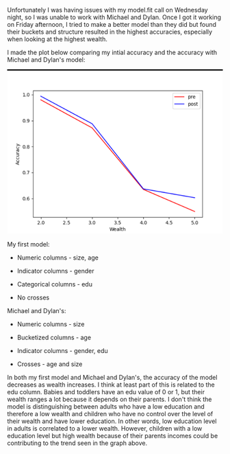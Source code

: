 Unfortunately I was having issues with my model.fit call on Wednesday night, so I was unable to work with Michael and Dylan. Once I got it working on Friday afternoon, I tried to make a better model than they did but found their buckets and structure resulted in the highest accuracies, especially when looking at the highest wealth.

I made the plot below comparing my intial accuracy and the accuracy with Michael and Dylan's model:

![img_44.png](img_44.png)

My first model:

- Numeric columns - size, age

- Indicator columns - gender

- Categorical columns - edu

- No crosses



Michael and Dylan's:

- Numeric columns - size

- Bucketized columns - age

- Indicator columns - gender, edu

- Crosses - age and size

In both my first model and Michael and Dylan's, the accuracy of the model decreases as wealth increases.
I think at least part of this is related to the edu column. Babies and toddlers have an edu value of 0 or 1, but their wealth ranges a lot because it depends on their parents.
I don't think the model is distinguishing between adults who have a low education and therefore a low wealth and children who have no control over the level of their wealth and have lower education. 
In other words, low education level in adults is correlated to a lower wealth. However, children with a low education level but high wealth because of their parents incomes could be contributing to the trend seen in the graph above.
